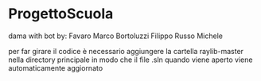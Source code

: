 # ProgettoScuola

dama with bot by:
Favaro Marco
Bortoluzzi Filippo
Russo Michele

per far girare il codice è necessario aggiungere la cartella raylib-master nella directory principale
in modo che il file .sln quando viene aperto viene automaticamente aggiornato
